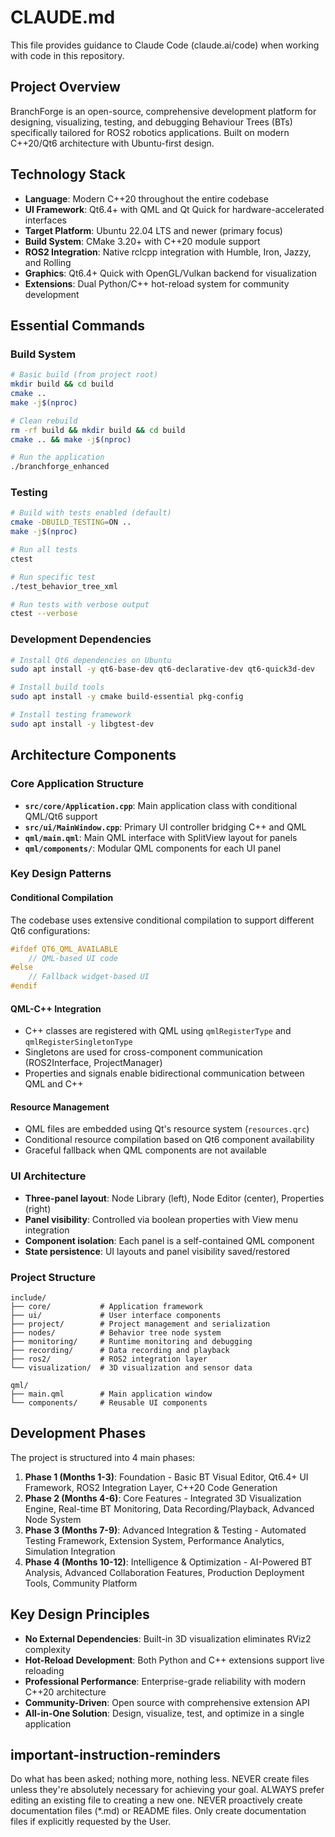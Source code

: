# CLAUDE.md

This file provides guidance to Claude Code (claude.ai/code) when working with code in this repository.

## Project Overview

BranchForge is an open-source, comprehensive development platform for designing, visualizing, testing, and debugging Behaviour Trees (BTs) specifically tailored for ROS2 robotics applications. Built on modern C++20/Qt6 architecture with Ubuntu-first design.

## Technology Stack

- **Language**: Modern C++20 throughout the entire codebase
- **UI Framework**: Qt6.4+ with QML and Qt Quick for hardware-accelerated interfaces
- **Target Platform**: Ubuntu 22.04 LTS and newer (primary focus)
- **Build System**: CMake 3.20+ with C++20 module support
- **ROS2 Integration**: Native rclcpp integration with Humble, Iron, Jazzy, and Rolling
- **Graphics**: Qt6.4+ Quick with OpenGL/Vulkan backend for visualization
- **Extensions**: Dual Python/C++ hot-reload system for community development

## Essential Commands

### Build System
```bash
# Basic build (from project root)
mkdir build && cd build
cmake ..
make -j$(nproc)

# Clean rebuild
rm -rf build && mkdir build && cd build
cmake .. && make -j$(nproc)

# Run the application
./branchforge_enhanced
```

### Testing
```bash
# Build with tests enabled (default)
cmake -DBUILD_TESTING=ON ..
make -j$(nproc)

# Run all tests
ctest

# Run specific test
./test_behavior_tree_xml

# Run tests with verbose output
ctest --verbose
```

### Development Dependencies
```bash
# Install Qt6 dependencies on Ubuntu
sudo apt install -y qt6-base-dev qt6-declarative-dev qt6-quick3d-dev

# Install build tools
sudo apt install -y cmake build-essential pkg-config

# Install testing framework
sudo apt install -y libgtest-dev
```

## Architecture Components

### Core Application Structure
- **`src/core/Application.cpp`**: Main application class with conditional QML/Qt6 support
- **`src/ui/MainWindow.cpp`**: Primary UI controller bridging C++ and QML
- **`qml/main.qml`**: Main QML interface with SplitView layout for panels
- **`qml/components/`**: Modular QML components for each UI panel

### Key Design Patterns

#### Conditional Compilation
The codebase uses extensive conditional compilation to support different Qt6 configurations:
```cpp
#ifdef QT6_QML_AVAILABLE
    // QML-based UI code
#else
    // Fallback widget-based UI
#endif
```

#### QML-C++ Integration
- C++ classes are registered with QML using `qmlRegisterType` and `qmlRegisterSingletonType`
- Singletons are used for cross-component communication (ROS2Interface, ProjectManager)
- Properties and signals enable bidirectional communication between QML and C++

#### Resource Management
- QML files are embedded using Qt's resource system (`resources.qrc`)
- Conditional resource compilation based on Qt6 component availability
- Graceful fallback when QML components are not available

### UI Architecture
- **Three-panel layout**: Node Library (left), Node Editor (center), Properties (right)
- **Panel visibility**: Controlled via boolean properties with View menu integration
- **Component isolation**: Each panel is a self-contained QML component
- **State persistence**: UI layouts and panel visibility saved/restored

### Project Structure
```
include/
├── core/           # Application framework
├── ui/             # User interface components
├── project/        # Project management and serialization
├── nodes/          # Behavior tree node system
├── monitoring/     # Runtime monitoring and debugging
├── recording/      # Data recording and playback
├── ros2/           # ROS2 integration layer
└── visualization/  # 3D visualization and sensor data

qml/
├── main.qml        # Main application window
└── components/     # Reusable UI components
```

## Development Phases

The project is structured into 4 main phases:

1. **Phase 1 (Months 1-3)**: Foundation - Basic BT Visual Editor, Qt6.4+ UI Framework, ROS2 Integration Layer, C++20 Code Generation
2. **Phase 2 (Months 4-6)**: Core Features - Integrated 3D Visualization Engine, Real-time BT Monitoring, Data Recording/Playback, Advanced Node System
3. **Phase 3 (Months 7-9)**: Advanced Integration & Testing - Automated Testing Framework, Extension System, Performance Analytics, Simulation Integration
4. **Phase 4 (Months 10-12)**: Intelligence & Optimization - AI-Powered BT Analysis, Advanced Collaboration Features, Production Deployment Tools, Community Platform

## Key Design Principles

- **No External Dependencies**: Built-in 3D visualization eliminates RViz2 complexity
- **Hot-Reload Development**: Both Python and C++ extensions support live reloading
- **Professional Performance**: Enterprise-grade reliability with modern C++20 architecture
- **Community-Driven**: Open source with comprehensive extension API
- **All-in-One Solution**: Design, visualize, test, and optimize in a single application

## important-instruction-reminders
Do what has been asked; nothing more, nothing less.
NEVER create files unless they're absolutely necessary for achieving your goal.
ALWAYS prefer editing an existing file to creating a new one.
NEVER proactively create documentation files (*.md) or README files. Only create documentation files if explicitly requested by the User.